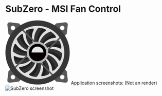 # SubZero - MSI Fan Control
<img src="SubZero/Resources/logo-icon.png" alt="SubZero Fan Control" width="200"/>
Application screenshots: (Not an render)
<img src="https://i.imgur.com/rZX4Mia.png" alt="SubZero screenshot" width="600"/>
